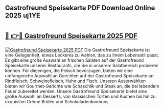 ## Gastrofreund Speisekarte PDF Download Online 2025 uj1YE

# <h2><a href="http://gccy9t.nevu.top/?p=Gastrofreund+Speisekarte">🔗 👉🔴 Gastrofreund Speisekarte 2025 PDF</a></h2>

[![Gastrofreund Speisekarte 2025 PDF](https://i.imgur.com/dBaPXMq.png)](http://gccy9t.nevu.top/?p=Gastrofreund+Speisekarte)
Die Gastrofreund Speisekarte ist eine Gelegenheit, etwas Leckeres zu wählen, das zu Ihrem Lebensstil passt. Es gibt eine große Auswahl an frischen Salaten auf der Gastrofreund Speisekarte unseres Restaurants, die Sie in unserem Salatbereich probieren können. Für diejenigen, die Fleisch bevorzugen, bieten wir eine umfangreiche Auswahl an Gerichten auf der Gastrofreund Speisekarte an: Rindfleisch, Schweinefleisch, Huhn und Fisch. Unseren Auserwählten bieten wir Gourmet-Gerichte wie Schaschlik und Steak an, die bei lebendem Feuer zubereitet werden. Unsere Gastrofreund Speisekarte bietet eine große Auswahl an Desserts, von klassischen Torten und Kuchen bis hin zu exquisiten Crème Brûlée und Schokoladenbonbons.
